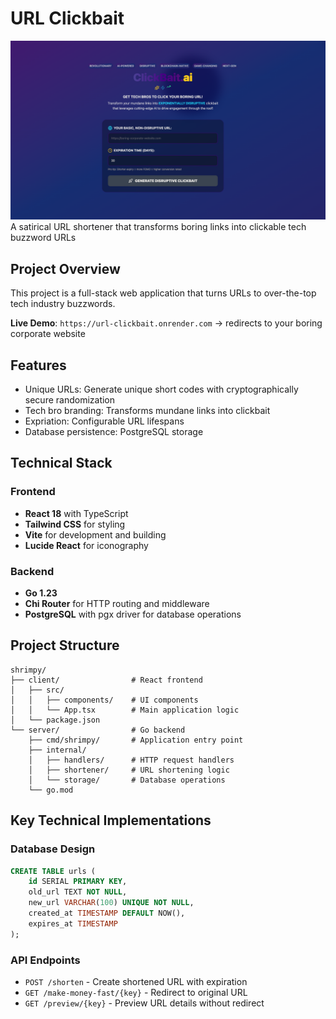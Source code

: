 # URL Clickbait
![Photo of homepage of project](homepage.png)
A satirical URL shortener that transforms boring links into clickable tech buzzword URLs

## Project Overview

This project is a full-stack web application that turns URLs to over-the-top tech industry buzzwords.

**Live Demo**: `https://url-clickbait.onrender.com` → redirects to your boring corporate website

## Features

- Unique URLs: Generate unique short codes with cryptographically secure randomization
- Tech bro branding: Transforms mundane links into clickbait
- Expriation: Configurable URL lifespans
- Database persistence: PostgreSQL storage 

## Technical Stack

### Frontend
- **React 18** with TypeScript
- **Tailwind CSS** for styling
- **Vite** for development and building
- **Lucide React** for iconography

### Backend
- **Go 1.23** 
- **Chi Router** for HTTP routing and middleware
- **PostgreSQL** with pgx driver for database operations

## Project Structure

```
shrimpy/
├── client/                # React frontend
│   ├── src/
│   │   ├── components/    # UI components
│   │   └── App.tsx        # Main application logic
│   └── package.json
└── server/                # Go backend
    ├── cmd/shrimpy/       # Application entry point
    ├── internal/
    │   ├── handlers/      # HTTP request handlers
    │   ├── shortener/     # URL shortening logic
    │   └── storage/       # Database operations
    └── go.mod
```

## Key Technical Implementations


### Database Design
```sql
CREATE TABLE urls (
    id SERIAL PRIMARY KEY,
    old_url TEXT NOT NULL,
    new_url VARCHAR(100) UNIQUE NOT NULL,
    created_at TIMESTAMP DEFAULT NOW(),
    expires_at TIMESTAMP
);
```

### API Endpoints
- `POST /shorten` - Create shortened URL with expiration
- `GET /make-money-fast/{key}` - Redirect to original URL
- `GET /preview/{key}` - Preview URL details without redirect